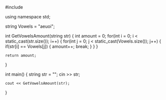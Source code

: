 #include <iostream>

using namespace std;

string Vowels = "aeuoi";

int GetVowelsAmount(string str)
{
    int amount = 0;
    for(int i = 0; i < static_cast<int>(str.size()); i++)
    {
        for(int j = 0; j < static_cast<int>(Vowels.size()); j++)
        {
            if(str[i] == Vowels[j])
            {
                amount++;
                break;
            }
        }
    }

    return amount;
}

int main()
{
    string str = "";
    cin >> str;

    cout << GetVowelsAmount(str);
}
